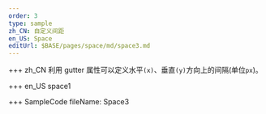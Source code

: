 ```yaml
---
order: 3
type: sample
zh_CN: 自定义间距
en_US: Space
editUrl: $BASE/pages/space/md/space3.md
---
```


+++ zh_CN
利用 gutter 属性可以定义水平<Code>(x)</Code>、垂直<Code>(y)</Code>方向上的间隔(单位<Code>px</Code>)。

+++ en_US
space1

+++ SampleCode
fileName: Space3
